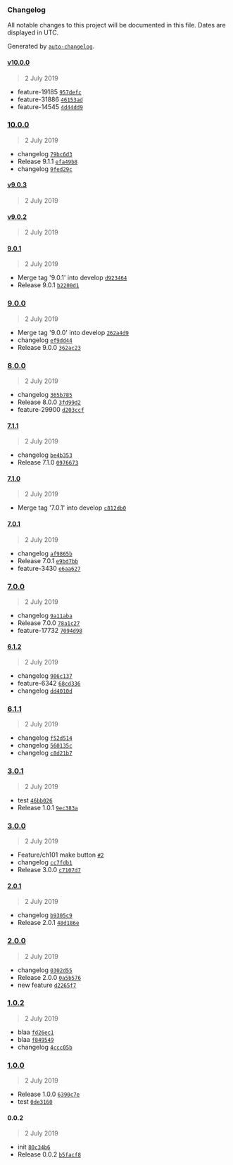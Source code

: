 ### Changelog

All notable changes to this project will be documented in this file. Dates are displayed in UTC.

Generated by [`auto-changelog`](https://github.com/CookPete/auto-changelog).

#### [v10.0.0](https://github.com/ninjakttty/release-it/compare/10.0.0...v10.0.0)

> 2 July 2019

- feature-19185 [`957defc`](https://github.com/ninjakttty/release-it/commit/957defc7999cfe5f11faf822cc64ec79e9147ddb)
- feature-31886 [`46153ad`](https://github.com/ninjakttty/release-it/commit/46153ad47e7cca2dd24b675125fb4069cfc87706)
- feature-14545 [`4d44dd9`](https://github.com/ninjakttty/release-it/commit/4d44dd919a0bf7600025552a4953be596f52a69c)

### [10.0.0](https://github.com/ninjakttty/release-it/compare/v9.0.3...10.0.0)

> 2 July 2019

- changelog [`79bc6d3`](https://github.com/ninjakttty/release-it/commit/79bc6d347b7adcbf3fbcfaca8737f2f0a3a1b808)
- Release 9.1.1 [`efa49b8`](https://github.com/ninjakttty/release-it/commit/efa49b85833d4bbadc9d533cd6cb828ef9448b43)
- changelog [`9fed29c`](https://github.com/ninjakttty/release-it/commit/9fed29c0c9ff3b55b446c867f0f1249f65f58b71)

#### [v9.0.3](https://github.com/ninjakttty/release-it/compare/v9.0.2...v9.0.3)

> 2 July 2019

#### [v9.0.2](https://github.com/ninjakttty/release-it/compare/9.0.1...v9.0.2)

> 2 July 2019

#### [9.0.1](https://github.com/ninjakttty/release-it/compare/9.0.0...9.0.1)

> 2 July 2019

- Merge tag '9.0.1' into develop [`d923464`](https://github.com/ninjakttty/release-it/commit/d923464c00289f83265094a937c99102568e0d9e)
- Release 9.0.1 [`b2200d1`](https://github.com/ninjakttty/release-it/commit/b2200d1ae2c2830537cd2e5ef67571826b71391f)

### [9.0.0](https://github.com/ninjakttty/release-it/compare/8.0.0...9.0.0)

> 2 July 2019

- Merge tag '9.0.0' into develop [`262a4d9`](https://github.com/ninjakttty/release-it/commit/262a4d9303d2890c4789c82bbd0ee2622ab87dbd)
- changelog [`ef9dd44`](https://github.com/ninjakttty/release-it/commit/ef9dd44a6da70f3f51a8c130d61f2d0e1ca8e52f)
- Release 9.0.0 [`362ac23`](https://github.com/ninjakttty/release-it/commit/362ac23ec404fe14ece85d3203df047742a94806)

### [8.0.0](https://github.com/ninjakttty/release-it/compare/7.1.1...8.0.0)

> 2 July 2019

- changelog [`365b785`](https://github.com/ninjakttty/release-it/commit/365b785b353223b11735f7219716daf368025881)
- Release 8.0.0 [`3fd99d2`](https://github.com/ninjakttty/release-it/commit/3fd99d2371acfb201292a05e3d2b97e4baee58f4)
- feature-29900 [`d203ccf`](https://github.com/ninjakttty/release-it/commit/d203ccf54c2e835a6d797c7598f8db0a3b373f99)

#### [7.1.1](https://github.com/ninjakttty/release-it/compare/7.1.0...7.1.1)

> 2 July 2019

- changelog [`be4b353`](https://github.com/ninjakttty/release-it/commit/be4b3533d2abd667cadbbac4127bea89ad1f7e4d)
- Release 7.1.0 [`0976673`](https://github.com/ninjakttty/release-it/commit/097667387e7b4071d8c751abb03a0f6b34110773)

#### [7.1.0](https://github.com/ninjakttty/release-it/compare/7.0.1...7.1.0)

> 2 July 2019

- Merge tag '7.0.1' into develop [`c812db0`](https://github.com/ninjakttty/release-it/commit/c812db02505fde71f83fd00c67ffe4dda9f98872)

#### [7.0.1](https://github.com/ninjakttty/release-it/compare/7.0.0...7.0.1)

> 2 July 2019

- changelog [`af9865b`](https://github.com/ninjakttty/release-it/commit/af9865bee8574b46bb72886dfdf6ea073b4597e2)
- Release 7.0.1 [`e9bd7bb`](https://github.com/ninjakttty/release-it/commit/e9bd7bb63dca4c809c8168fb1a09021ce1e231bd)
- feature-3430 [`e6aa627`](https://github.com/ninjakttty/release-it/commit/e6aa627eeb7bd54bb893e3623a0a5d3c898439ce)

### [7.0.0](https://github.com/ninjakttty/release-it/compare/6.1.2...7.0.0)

> 2 July 2019

- changelog [`9a11aba`](https://github.com/ninjakttty/release-it/commit/9a11aba28d2c4f0c9692ae65cd48021b4c290ba1)
- Release 7.0.0 [`78a1c27`](https://github.com/ninjakttty/release-it/commit/78a1c27e409215de36037700fe8cd31d7e80692f)
- feature-17732 [`7094d98`](https://github.com/ninjakttty/release-it/commit/7094d98673c5757c56978d3fad3dd44fe3fe32bd)

#### [6.1.2](https://github.com/ninjakttty/release-it/compare/6.1.1...6.1.2)

> 2 July 2019

- changelog [`986c137`](https://github.com/ninjakttty/release-it/commit/986c137e27ce643518acb313e4567afe635e4514)
- feature-6342 [`68cd336`](https://github.com/ninjakttty/release-it/commit/68cd3363f81e2bc90a6c9dc46ffe3ab67cd2c3dc)
- changelog [`dd4010d`](https://github.com/ninjakttty/release-it/commit/dd4010d57602cd59160a961fe1183da16bf75a1c)

### [6.1.1](https://github.com/ninjakttty/release-it/compare/3.0.0...6.1.1)

> 2 July 2019

- changelog [`f52d514`](https://github.com/ninjakttty/release-it/commit/f52d5144e667fc57ef9a989cac5a5bcdceef3dfc)
- changelog [`560135c`](https://github.com/ninjakttty/release-it/commit/560135ce8abf345036f73d0c6a8a3b98ba443b4c)
- changelog [`c8d21b7`](https://github.com/ninjakttty/release-it/commit/c8d21b79da25128bd3e631a90909bc7b197a7d4c)

### [3.0.1](https://github.com/ninjakttty/release-it/compare/1.0.0...3.0.1)

> 2 July 2019

- test [`46bb026`](https://github.com/ninjakttty/release-it/commit/46bb0269bc8c6b7a9a9d193cc91d31f818b1d4af)
- Release 1.0.1 [`9ec383a`](https://github.com/ninjakttty/release-it/commit/9ec383a694bc3a5bebc31e49e4839fcb90bc74d2)

### [3.0.0](https://github.com/ninjakttty/release-it/compare/2.0.1...3.0.0)

> 2 July 2019

- Feature/ch101 make button [`#2`](https://github.com/ninjakttty/release-it/pull/2)
- changelog [`cc7fdb1`](https://github.com/ninjakttty/release-it/commit/cc7fdb18c683467428d224b765d866788dd439dc)
- Release 3.0.0 [`c7107d7`](https://github.com/ninjakttty/release-it/commit/c7107d7e4784d711f6fcf8a9ead5228b79ee616a)

#### [2.0.1](https://github.com/ninjakttty/release-it/compare/2.0.0...2.0.1)

> 2 July 2019

- changelog [`b9305c9`](https://github.com/ninjakttty/release-it/commit/b9305c9c6338c3d19c5ddbee2b92dc6274a50668)
- Release 2.0.1 [`48d186e`](https://github.com/ninjakttty/release-it/commit/48d186e844ec10a268e68843f4305aaa681def2e)

### [2.0.0](https://github.com/ninjakttty/release-it/compare/1.0.2...2.0.0)

> 2 July 2019

- changelog [`0302d55`](https://github.com/ninjakttty/release-it/commit/0302d55cef9c9fc30d8252be1cc00990e7675995)
- Release 2.0.0 [`0a5b576`](https://github.com/ninjakttty/release-it/commit/0a5b5765ad7cee9728675717391997664b9fe8de)
- new feature [`d2265f7`](https://github.com/ninjakttty/release-it/commit/d2265f7329b6b88cb85331572984d28886215c81)

### [1.0.2](https://github.com/ninjakttty/release-it/compare/3.0.1...1.0.2)

> 2 July 2019

- blaa [`fd26ec1`](https://github.com/ninjakttty/release-it/commit/fd26ec111118f7afba9e89fc885d9d4e1edbb1e4)
- blaa [`f849549`](https://github.com/ninjakttty/release-it/commit/f8495491c7c7af52c5f56b6a41875cfb2738f785)
- changelog [`4ccc05b`](https://github.com/ninjakttty/release-it/commit/4ccc05b1f6d415a945653554da8ce40f9198eaa7)

### [1.0.0](https://github.com/ninjakttty/release-it/compare/0.0.2...1.0.0)

> 2 July 2019

- Release 1.0.0 [`6390c7e`](https://github.com/ninjakttty/release-it/commit/6390c7e8278ae03ad60a511c8d12a815b2c5e3ac)
- test [`0de3160`](https://github.com/ninjakttty/release-it/commit/0de3160595a9b7bd1ea37b2764c0f88fd49d48ed)

#### 0.0.2

> 2 July 2019

- init [`80c34b6`](https://github.com/ninjakttty/release-it/commit/80c34b6309775b3535524e5134dc22f1163be22d)
- Release 0.0.2 [`b5facf8`](https://github.com/ninjakttty/release-it/commit/b5facf80dbe671e90bfe877c240d0b3fe2d0e3ef)
